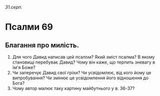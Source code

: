 
_31.серп._

# Псалми 69

## Благання про милість.
1. Для чого Давид написав цей псалом? Який зміст псалма? В якому становищі перебуває Давид? Чому він каже, що терпить зневагу в ім'я Боже?
2. Чи заперечує Давид свої гріхи? Чи усвідомлює, від кого йому це випробування? Чи змінює це усвідомлення його відношення до Бога?
3. Чому автор малює таку картину майбутнього у в. 36-37?
